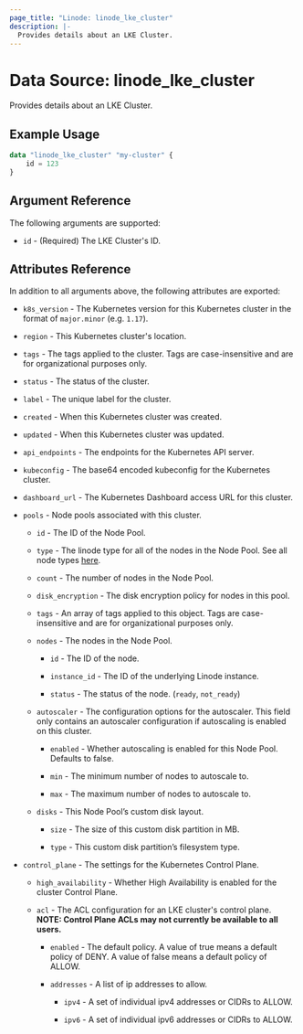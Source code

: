 ```yaml
---
page_title: "Linode: linode_lke_cluster"
description: |-
  Provides details about an LKE Cluster.
---
```


# Data Source: linode\_lke_cluster

Provides details about an LKE Cluster.

## Example Usage

```terraform
data "linode_lke_cluster" "my-cluster" {
    id = 123
}
```

## Argument Reference

The following arguments are supported:

* `id` - (Required) The LKE Cluster's ID.

## Attributes Reference

In addition to all arguments above, the following attributes are exported:

* `k8s_version` - The Kubernetes version for this Kubernetes cluster in the format of `major.minor` (e.g. `1.17`).

* `region` - This Kubernetes cluster's location.

* `tags` - The tags applied to the cluster. Tags are case-insensitive and are for organizational purposes only.

* `status` - The status of the cluster.

* `label` - The unique label for the cluster.

* `created` - When this Kubernetes cluster was created.

* `updated` - When this Kubernetes cluster was updated.

* `api_endpoints` - The endpoints for the Kubernetes API server.

* `kubeconfig` - The base64 encoded kubeconfig for the Kubernetes cluster.

* `dashboard_url` - The Kubernetes Dashboard access URL for this cluster.

* `pools` - Node pools associated with this cluster.

  * `id` - The ID of the Node Pool.

  * `type` - The linode type for all of the nodes in the Node Pool. See all node types [here](https://api.linode.com/v4/linode/types).

  * `count` - The number of nodes in the Node Pool.

  * `disk_encryption` - The disk encryption policy for nodes in this pool.

  * `tags` - An array of tags applied to this object. Tags are case-insensitive and are for organizational purposes only.

  * `nodes` - The nodes in the Node Pool.

    * `id` - The ID of the node.

    * `instance_id` - The ID of the underlying Linode instance.

    * `status` - The status of the node. (`ready`, `not_ready`)

  * `autoscaler` - The configuration options for the autoscaler. This field only contains an autoscaler configuration if autoscaling is enabled on this cluster.

    * `enabled` - Whether autoscaling is enabled for this Node Pool. Defaults to false.

    * `min` - The minimum number of nodes to autoscale to.

    * `max` - The maximum number of nodes to autoscale to.

  * `disks` - This Node Pool’s custom disk layout.

    * `size` - The size of this custom disk partition in MB.

    * `type` - This custom disk partition’s filesystem type.

* `control_plane` - The settings for the Kubernetes Control Plane.

  * `high_availability` - Whether High Availability is enabled for the cluster Control Plane.
  
  * `acl` - The ACL configuration for an LKE cluster's control plane. **NOTE: Control Plane ACLs may not currently be available to all users.**

    * `enabled` - The default policy. A value of true means a default policy of DENY. A value of false means a default policy of ALLOW.

    * `addresses` - A list of ip addresses to allow.

      * `ipv4` - A set of individual ipv4 addresses or CIDRs to ALLOW.

      * `ipv6` - A set of individual ipv6 addresses or CIDRs to ALLOW.
